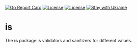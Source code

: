 [![Go Report Card](https://goreportcard.com/badge/github.com/goloop/is)](https://goreportcard.com/report/github.com/goloop/is) [![License](https://img.shields.io/badge/license-MIT-brightgreen)](https://github.com/goloop/is/blob/master/LICENSE) [![License](https://img.shields.io/badge/godoc-YES-green)](https://godoc.org/github.com/goloop/is) [![Stay with Ukraine](https://img.shields.io/static/v1?label=Stay%20with&message=Ukraine%20♥&color=ffd700&labelColor=007acc&style=flat)](https://u24.gov.ua/)


# is

The **is** package is validators and sanitizers for different values.

